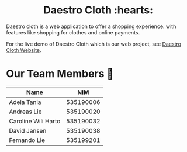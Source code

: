 <h1 align="center">Daestro Cloth :hearts:</h1>

Daestro cloth is a web application to offer a shopping experience. with features like shopping for clothes and online payments.

For the live demo of Daestro Cloth which is our web project, see [Daestro Cloth Website](https://daestro-cloth.herokuapp.com/).

# Our Team Members :eyes:

Name | NIM
-----|-----
Adela Tania | 535190006
Andreas Lie | 535190020
Caroline Wili Harto | 535190032
David Jansen | 535190038
Fernando Lie | 535199201
